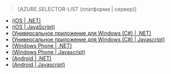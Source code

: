 ﻿> [AZURE.SELECTOR-LIST (платформа | сервер)]
- [(iOS | .NET)](mobile-services-dotnet-backend-ios-get-started-push.md)
- [(iOS | JavaScript)](mobile-services-javascript-backend-ios-get-started-push.md)
- [(Универсальное приложение для Windows (C#) | .NET)](mobile-services-dotnet-backend-windows-universal-dotnet-get-started-push.md)
- [(Универсальное приложение для Windows (C#) | Javascript)](mobile-services-javascript-backend-windows-universal-dotnet-get-started-push.md)
- [(Windows Phone | .NET)](mobile-services-dotnet-backend-windows-phone-get-started-push.md)
- [(Windows Phone | Javascript)](mobile-services-javascript-backend-windows-phone-get-started-push.md)
- [(Android | .NET)](mobile-services-dotnet-backend-android-get-started-push.md)
- [(Android | Javascript)](mobile-services-javascript-backend-android-get-started-push.md)

<!--HONumber=47-->
